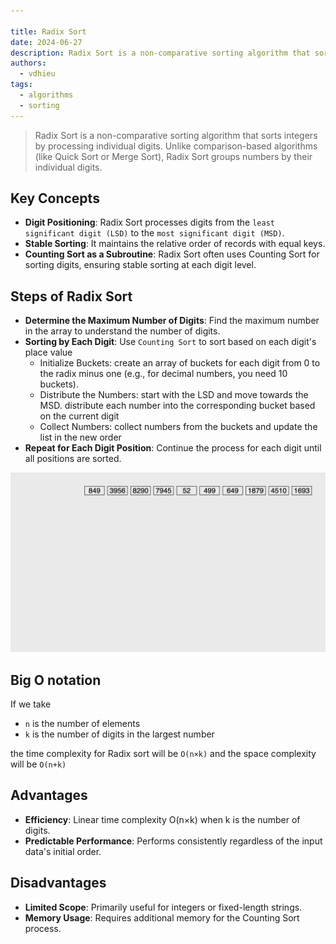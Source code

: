 ```yaml
---

title: Radix Sort
date: 2024-06-27
description: Radix Sort is a non-comparative sorting algorithm that sorts integers by processing individual digits. Unlike comparison-based algorithms (like Quick Sort or Merge Sort), Radix Sort groups numbers by their individual digits.
authors:
  - vdhieu
tags:
  - algorithms
  - sorting
---
```


> Radix Sort is a non-comparative sorting algorithm that sorts integers by processing individual digits. Unlike comparison-based algorithms (like Quick Sort or Merge Sort), Radix Sort groups numbers by their individual digits.

## Key Concepts

- **Digit Positioning**: Radix Sort processes digits from the `least significant digit (LSD)` to the `most significant digit (MSD)`.
- **Stable Sorting**: It maintains the relative order of records with equal keys.
- **Counting Sort as a Subroutine**: Radix Sort often uses Counting Sort for sorting digits, ensuring stable sorting at each digit level.

## Steps of Radix Sort

- **Determine the Maximum Number of Digits**: Find the maximum number in the array to understand the number of digits.
- **Sorting by Each Digit**: Use `Counting Sort` to sort based on each digit's place value
  - Initialize Buckets: create an array of buckets for each digit from 0 to the radix minus one (e.g., for decimal numbers, you need 10 buckets).
  - Distribute the Numbers: start with the LSD and move towards the MSD. distribute each number into the corresponding bucket based on the current digit
  - Collect Numbers: collect numbers from the buckets and update the list in the new order
- **Repeat for Each Digit Position**: Continue the process for each digit until all positions are sorted.

![radix sort example](assets/radix-sort.gif)

## Big O notation

If we take

- `n` is the number of elements
- `k` is the number of digits in the largest number

the time complexity for Radix sort will be `O(n×k)` and the space complexity will be `O(n+k)`

## Advantages

- **Efficiency**: Linear time complexity O(n×k) when k is the number of digits.
- **Predictable Performance**: Performs consistently regardless of the input data's initial order.

## Disadvantages

- **Limited Scope**: Primarily useful for integers or fixed-length strings.
- **Memory Usage**: Requires additional memory for the Counting Sort process.
